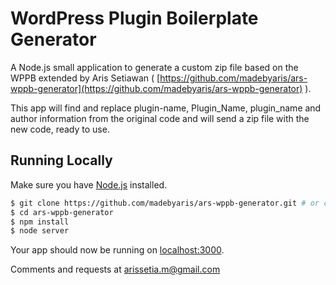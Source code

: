 # WordPress Plugin Boilerplate Generator

A Node.js small application to generate a custom zip file based on the WPPB extended by Aris Setiawan ( [https://github.com/madebyaris/ars-wppb-generator](https://github.com/madebyaris/ars-wppb-generator) ).

This app will find and replace plugin-name, Plugin_Name, plugin_name and author information from the original code and will send a zip file with the new code, ready to use.

## Running Locally

Make sure you have [Node.js](http://nodejs.org/) installed.

```sh
$ git clone https://github.com/madebyaris/ars-wppb-generator.git # or clone your own fork
$ cd ars-wppb-generator
$ npm install
$ node server
```

Your app should now be running on [localhost:3000](http://localhost:3000/).

Comments and requests at [arissetia.m@gmail.com](arissetia.m@gmail.com)


